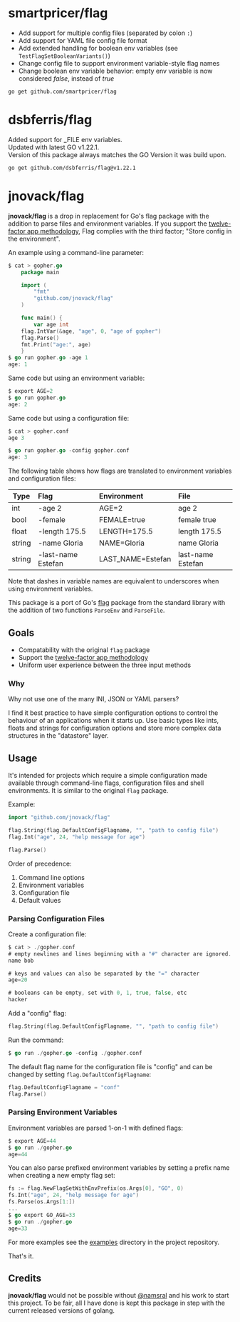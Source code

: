 # smartpricer/flag

- Add support for multiple config files (separated by colon `:`)
- Add support for YAML file config file format
- Add extended handling for boolean env variables (see `TestFlagSetBooleanVariants()`)
- Change config file to support environment variable-style flag names
- Change boolean env variable behavior: empty env variable is now considered *false*, instead of *true*

`go get github.com/smartpricer/flag`

# dsbferris/flag
Added support for _FILE env variables.  
Updated with latest GO v1.22.1.  
Version of this package always matches the GO Version it was build upon.

`go get github.com/dsbferris/flag@v1.22.1`

# jnovack/flag

**jnovack/flag** is a drop in replacement for Go's flag package with the
addition to parse files and environment variables. If you support the
[twelve-factor app methodology][], Flag complies with the third factor;
"Store config in the environment".

[twelve-factor app methodology]: http://12factor.net

An example using a command-line parameter:

```go
$ cat > gopher.go
    package main

    import (
        "fmt"
        "github.com/jnovack/flag"
    )

    func main() {
        var age int
    flag.IntVar(&age, "age", 0, "age of gopher")
    flag.Parse()
    fmt.Print("age:", age)
    }
$ go run gopher.go -age 1
age: 1
```

Same code but using an environment variable:

```go
$ export AGE=2
$ go run gopher.go
age: 2
```

Same code but using a configuration file:

```go
$ cat > gopher.conf
age 3

$ go run gopher.go -config gopher.conf
age: 3
```

The following table shows how flags are translated to environment variables
and configuration files:

| Type   | Flag          | Environment  | File         |
| ------ | :------------ |:------------ |:------------ |
| int    | -age 2        | AGE=2        | age 2        |
| bool   | -female       | FEMALE=true  | female true  |
| float  | -length 175.5 | LENGTH=175.5 | length 175.5 |
| string | -name Gloria  | NAME=Gloria  | name Gloria  |
| string | -last-name Estefan  | LAST_NAME=Estefan  | last-name Estefan  |

Note that dashes in variable names are equivalent to underscores when using
environment variables.

This package is a port of Go's [flag][] package from the standard library with
the addition of two functions `ParseEnv` and `ParseFile`.

[flag]: http://golang.org/src/pkg/flag

## Goals

- Compatability with the original `flag` package
- Support the [twelve-factor app methodology][]
- Uniform user experience between the three input methods

### Why

Why not use one of the many INI, JSON or YAML parsers?

I find it best practice to have simple configuration options to control the
behaviour of an applications when it starts up. Use basic types like ints,
floats and strings for configuration options and store more complex data
structures in the "datastore" layer.

## Usage

It's intended for projects which require a simple configuration made available
through command-line flags, configuration files and shell environments. It is
similar to the original `flag` package.

Example:

```go
import "github.com/jnovack/flag"

flag.String(flag.DefaultConfigFlagname, "", "path to config file")
flag.Int("age", 24, "help message for age")

flag.Parse()
```

Order of precedence:

1. Command line options
2. Environment variables
3. Configuration file
4. Default values

### Parsing Configuration Files

Create a configuration file:

```go
$ cat > ./gopher.conf
# empty newlines and lines beginning with a "#" character are ignored.
name bob

# keys and values can also be separated by the "=" character
age=20

# booleans can be empty, set with 0, 1, true, false, etc
hacker
```

Add a "config" flag:

```go
flag.String(flag.DefaultConfigFlagname, "", "path to config file")
```

Run the command:

```go
$ go run ./gopher.go -config ./gopher.conf
```

The default flag name for the configuration file is "config" and can be
changed by setting `flag.DefaultConfigFlagname`:

```go
flag.DefaultConfigFlagname = "conf"
flag.Parse()
```

### Parsing Environment Variables

Environment variables are parsed 1-on-1 with defined flags:

```go
$ export AGE=44
$ go run ./gopher.go
age=44
```

You can also parse prefixed environment variables by setting a prefix name
when creating a new empty flag set:

```go
fs := flag.NewFlagSetWithEnvPrefix(os.Args[0], "GO", 0)
fs.Int("age", 24, "help message for age")
fs.Parse(os.Args[1:])
...
$ go export GO_AGE=33
$ go run ./gopher.go
age=33
```

For more examples see the [examples][] directory in the project repository.

[examples]: https://github.com/jnovack/flag/tree/master/examples

That's it.

## Credits

**jnovack/flag** would not be possible without
[@namsral](https://github.com/namsral/flag/) and his work to start this
project.  To be fair, all I have done is kept this package in step with
the current released versions of golang.
